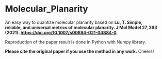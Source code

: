 # Molecular_Planarity
An easy way to quantize molecular planarity based on **Lu, T. Simple, reliable, and universal metrics of molecular planarity. J Mol Model 27, 263 (2021). https://doi.org/10.1007/s00894-021-04884-0**  
  
Reproduction of the paper result is done in Python with Numpy library.  
  
**Please cite the original paper if you use the method in any work.** Cheers!
